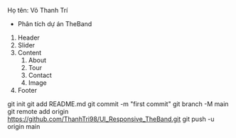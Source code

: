 Họ tên: Võ Thanh Trí

* Phân tích dự án TheBand
1. Header
2. Slider
3. Content
    1. About
    2. Tour
    3. Contact
    4. Image
4. Footer

git init
git add README.md
git commit -m "first commit"
git branch -M main
git remote add origin https://github.com/ThanhTri98/UI_Responsive_TheBand.git
git push -u origin main